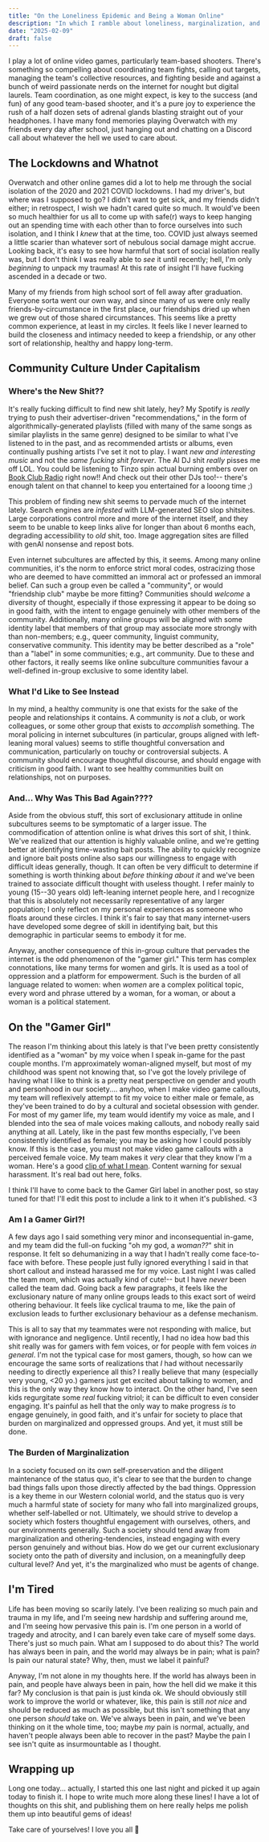 ```yaml
---
title: "On the Loneliness Epidemic and Being a Woman Online"
description: "In which I ramble about loneliness, marginalization, and my transfem experience with in-game chat"
date: "2025-02-09"
draft: false
---
```


I play a lot of online video games, particularly team-based shooters. There's something so compelling about coordinating team fights, calling out targets, managing the team's collective resources, and fighting beside and against a bunch of weird passionate nerds on the internet for nought but digital laurels. Team coordination, as one might expect, is key to the success (and fun) of any good team-based shooter, and it's a pure joy to experience the rush of a half dozen sets of adrenal glands blasting straight out of your headphones. I have many fond memories playing Overwatch with my friends every day after school, just hanging out and chatting on a Discord call about whatever the hell we used to care about.

## The Lockdowns and Whatnot

Overwatch and other online games did a lot to help me through the social isolation of the 2020 and 2021 COVID lockdowns. I had my driver's, but where was I supposed to go? I didn't want to get sick, and my friends didn't either; in retrospect, I wish we hadn't cared quite so much. It would've been so much healthier for us all to come up with safe(r) ways to keep hanging out an spending time with each other than to force ourselves into such isolation, and I think I *knew* that at the time, too. COVID just always seemed a little scarier than whatever sort of nebulous social damage might accrue. Looking back, it's easy to see how harmful that sort of social isolation really was, but I don't think I was really able to *see* it until recently; hell, I'm only *beginning* to unpack my traumas! At this rate of insight I'll have fucking ascended in a decade or two.

Many of my friends from high school sort of fell away after graduation. Everyone sorta went our own way, and since many of us were only really friends-by-circumstance in the first place, our friendships dried up when we grew out of those shared circumstances. This seems like a pretty common experience, at least in my circles. It feels like I never learned to build the closeness and intimacy needed to keep a friendship, or any other sort of relationship, healthy and happy long-term.

## Community Culture Under Capitalism

### Where's the New Shit??

It's really fucking difficult to find new shit lately, hey? My Spotify is *really* trying to push their advertiser-driven "recommendations," in the form of algorithmically-generated playlists (filled with many of the same songs as similar playlists in the same genre) designed to be similar to what I've listened to in the past, and as recommended artists or albums, even continually pushing artists I've set it not to play. I want *new and interesting music* and not the *same fucking shit forever*. The AI DJ shit *really* pisses me off LOL. You could be listening to Tinzo spin actual burning embers over on [Book Club Radio](https://www.youtube.com/@bookclubradio) right now!! And check out their other DJs too!-- there's enough talent on that channel to keep you entertained for a looong time ;)

This problem of finding new shit seems to pervade much of the internet lately. Search engines are *infested* with LLM-generated SEO slop shitsites. Large corporations control more and more of the internet itself, and they seem to be unable to keep links alive for longer than about 6 months each, degrading accessibility to *old* shit, too. Image aggregation sites are filled with genAI nonsense and repost bots.

Even internet subcultures are affected by this, it seems. Among many online communities, it's the norm to enforce strict moral codes, ostracizing those who are deemed to have committed an immoral act or professed an immoral belief. Can such a group even be called a "community", or would "friendship club" maybe be more fitting? Communities should *welcome* a diversity of thought, especially if those expressing it appear to be doing so in good faith, with the intent to engage genuinely with other members of the community. Additionally, many online groups will be aligned with some identity label that members of that group may associate more strongly with than non-members; e.g., queer community, linguist community, conservative community. This identity may be better described as a "role" than a "label" in some communities; e.g., art community. Due to these and other factors, it really seems like online subculture communities favour a well-defined in-group exclusive to some identity label.

### What I'd Like to See Instead

In my mind, a healthy community is one that exists for the sake of the people and relationships it contains. A community is *not* a club, or work colleagues, or some other group that exists to *accomplish* something. The moral policing in internet subcultures (in particular, groups aligned with left-leaning moral values) seems to stifle thoughtful conversation and communication, particularly on touchy or controversial subjects. A community should encourage thoughtful discourse, and should engage with criticism in good faith. I want to see healthy communities built on relationships, not on purposes.

### And... Why Was This Bad Again????

Aside from the obvious stuff, this sort of exclusionary attitude in online subcultures seems to be symptomatic of a larger issue. The commodification of attention online is what drives this sort of shit, I think. We've realized that our attention is highly valuable online, and we're getting better at identifying time-wasting bait posts. The ability to quickly recognize and ignore bait posts online also saps our willingness to engage with difficult ideas generally, though. It can often be very difficult to determine if something is worth thinking about *before thinking about it* and we've been trained to associate difficult thought with useless thought. I refer mainly to young (15--30 years old) left-leaning internet people here, and I recognize that this is absolutely not necessarily representative of any larger population; I only reflect on my personal experiences as someone who floats around these circles. I think it's fair to say that many internet-users have developed some degree of skill in identifying bait, but this demographic in particular seems to embody it for me.

Anyway, another consequence of this in-group culture that pervades the internet is the odd phenomenon of the "gamer girl." This term has complex connotations, like many terms for women and girls. It is used as a tool of oppression and a platform for empowerment. Such is the burden of all language related to women: when *women* are a complex political topic, every word and phrase uttered by a woman, for a woman, or about a woman is a political statement.

## On the "Gamer Girl"

The reason I'm thinking about this lately is that I've been pretty consistently identified as a "woman" by my voice when I speak in-game for the past couple months. I'm approximately woman-aligned myself, but most of my childhood was spent not knowing that, so I've got the lovely privilege of having what I like to think is a pretty neat perspective on gender and youth and personhood in our society.... anyhoo, when I make video game callouts, my team will reflexively attempt to fit my voice to either male or female, as they've been trained to do by a cultural and societal obsession with gender. For most of my gamer life, my team would identify my voice as male, and I blended into the sea of male voices making callouts, and nobody really said anything at all. Lately, like in the past few months especially, I've been consistently identified as female; you may be asking how I could possibly know. If this is the case, you must not make video game callouts with a perceived female voice. My team makes it *very* clear that they know I'm a woman. Here's a good [clip of what I mean](https://youtu.be/YEOhb8B6rEU). Content warning for sexual harassment. It's real bad out here, folks.

I think I'll have to come back to the Gamer Girl label in another post, so stay tuned for that! I'll edit this post to include a link to it when it's published. <3

### Am I a Gamer Girl?!

A few days ago I said something very minor and inconsequential in-game, and my team did the full-on fucking "oh my god, a *woman??*" shit in response. It felt so dehumanizing in a way that I hadn't really come face-to-face with before. These people just fully ignored everything I said in that short callout and instead harassed me for my voice. Last night I was called the team mom, which was actually kind of cute!-- but I have *never* been called the team dad. Going back a few paragraphs, it feels like the exclusionary nature of many online groups leads to this exact sort of weird othering behaviour. It feels like cyclical trauma to me, like the pain of exclusion leads to further exclusionary behaviour as a defense mechanism.

This is all to say that my teammates were not responding with malice, but with ignorance and negligence. Until recently, I had no idea how bad this shit really was for gamers with fem voices, or for people with fem voices *in general*. I'm not the typical case for most gamers, though, so how can we encourage the same sorts of realizations that *I* had without necessarily needing to directly experience all this? I really believe that many (especially very young, <20 yo.) gamers just get excited about talking to women, and this is the only way they know how to interact. On the other hand, I've seen kids regurgitate some *real* fucking vitriol; it can be difficult to even consider engaging. It's painful as hell that the only way to make progress *is* to engage genuinely, in good faith, and it's unfair for society to place that burden on marginalized and oppressed groups. And yet, it must still be done.

### The Burden of Marginalization

In a society focused on its own self-preservation and the diligent maintenance of the status quo, it's clear to see that the burden to change bad things falls upon those directly affected by the bad things. Oppression is a key theme in our Western colonial world, and the status quo is very much a harmful state of society for many who fall into marginalized groups, whether self-labelled or not. Ultimately, we should strive to develop a society which fosters thoughtful engagement with ourselves, others, and our environments generally. Such a society should tend away from marginalization and othering-tendencies, instead engaging with every person genuinely and without bias. How do we get our current exclusionary society onto the path of diversity and inclusion, on a meaningfully deep cultural level? And yet, it's the marginalized who must be agents of change.

## I'm Tired

Life has been moving so scarily lately. I've been realizing so much pain and trauma in my life, and I'm seeing new hardship and suffering around me, and I'm seeing how pervasive this pain is. I'm one person in a world of tragedy and atrocity, and I can barely even take care of myself some days. There's just so much pain. What am I supposed to do about this? The world has always been in pain, and the world may always be in pain; what is pain? Is pain our natural state? Why, then, must we label it painful?

Anyway, I'm not alone in my thoughts here. If the world has always been in pain, and people have always been in pain, how the hell did we make it this far? My conclusion is that pain is just kinda ok. We should obviously still work to improve the world or whatever, like, this pain is still *not nice* and should be reduced as much as possible, but this isn't something that any one person *should* take on. We've always been in pain, and we've been thinking on it the whole time, too; maybe *my* pain is normal, actually, and haven't people always been able to recover in the past? Maybe the pain I see isn't quite as insurmountable as I thought.

## Wrapping up

Long one today... actually, I started this one last night and picked it up again today to finish it. I hope to write much more along these lines! I have a lot of thoughts on this shit, and publishing them on here really helps me polish them up into beautiful gems of ideas!

Take care of yourselves! I love you all 💜
